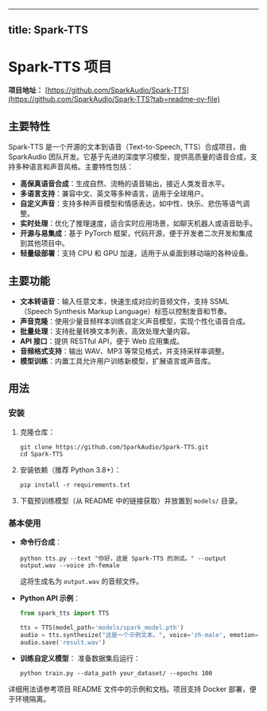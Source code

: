 
---
title: Spark-TTS
---

# Spark-TTS 项目

**项目地址：** [https://github.com/SparkAudio/Spark-TTS](https://github.com/SparkAudio/Spark-TTS?tab=readme-ov-file)

## 主要特性
Spark-TTS 是一个开源的文本到语音（Text-to-Speech, TTS）合成项目，由 SparkAudio 团队开发。它基于先进的深度学习模型，提供高质量的语音合成，支持多种语言和声音风格。主要特性包括：
- **高保真语音合成**：生成自然、流畅的语音输出，接近人类发音水平。
- **多语言支持**：兼容中文、英文等多种语言，适用于全球用户。
- **自定义声音**：支持多种声音模型和情感表达，如中性、快乐、悲伤等语气调整。
- **实时处理**：优化了推理速度，适合实时应用场景，如聊天机器人或语音助手。
- **开源与易集成**：基于 PyTorch 框架，代码开源，便于开发者二次开发和集成到其他项目中。
- **轻量级部署**：支持 CPU 和 GPU 加速，适用于从桌面到移动端的各种设备。

## 主要功能
- **文本转语音**：输入任意文本，快速生成对应的音频文件，支持 SSML（Speech Synthesis Markup Language）标签以控制发音和节奏。
- **声音克隆**：使用少量音频样本训练自定义声音模型，实现个性化语音合成。
- **批量处理**：支持批量转换文本列表，高效处理大量内容。
- **API 接口**：提供 RESTful API，便于 Web 应用集成。
- **音频格式支持**：输出 WAV、MP3 等常见格式，并支持采样率调整。
- **模型训练**：内置工具允许用户训练新模型，扩展语言或声音库。

## 用法
### 安装
1. 克隆仓库：
   ```
   git clone https://github.com/SparkAudio/Spark-TTS.git
   cd Spark-TTS
   ```
2. 安装依赖（推荐 Python 3.8+）：
   ```
   pip install -r requirements.txt
   ```
3. 下载预训练模型（从 README 中的链接获取）并放置到 `models/` 目录。

### 基本使用
- **命令行合成**：
  ```
  python tts.py --text "你好，这是 Spark-TTS 的测试。" --output output.wav --voice zh-female
  ```
  这将生成名为 `output.wav` 的音频文件。

- **Python API 示例**：
  ```python
  from spark_tts import TTS

  tts = TTS(model_path='models/spark_model.pth')
  audio = tts.synthesize("这是一个示例文本。", voice='zh-male', emotion='neutral')
  audio.save('result.wav')
  ```

- **训练自定义模型**：
  准备数据集后运行：
  ```
  python train.py --data_path your_dataset/ --epochs 100
  ```

详细用法请参考项目 README 文件中的示例和文档。项目支持 Docker 部署，便于环境隔离。